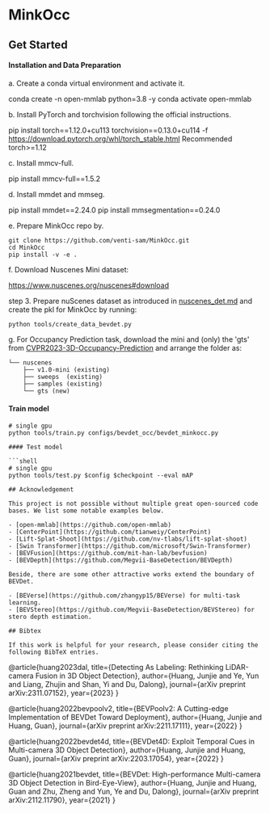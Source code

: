 # MinkOcc

## Get Started

#### Installation and Data Preparation

a. Create a conda virtual environment and activate it.

conda create -n open-mmlab python=3.8 -y
conda activate open-mmlab

b. Install PyTorch and torchvision following the official instructions.

pip install torch==1.12.0+cu113 torchvision==0.13.0+cu114 -f https://download.pytorch.org/whl/torch_stable.html
Recommended torch>=1.12

c. Install mmcv-full.

pip install mmcv-full==1.5.2

d. Install mmdet and mmseg.

pip install mmdet==2.24.0
pip install mmsegmentation==0.24.0

e. Prepare MinkOcc repo by.

```shell script
git clone https://github.com/venti-sam/MinkOcc.git
cd MinkOcc
pip install -v -e .
```

f. Download Nuscenes Mini dataset:

https://www.nuscenes.org/nuscenes#download

step 3. Prepare nuScenes dataset as introduced in [nuscenes_det.md](docs/en/datasets/nuscenes_det.md) and create the pkl for MinkOcc by running:

```shell
python tools/create_data_bevdet.py
```

g. For Occupancy Prediction task, download the mini and (only) the 'gts' from [CVPR2023-3D-Occupancy-Prediction](https://github.com/CVPR2023-3D-Occupancy-Prediction/CVPR2023-3D-Occupancy-Prediction) and arrange the folder as:

```shell script
└── nuscenes
    ├── v1.0-mini (existing)
    ├── sweeps  (existing)
    ├── samples (existing)
    └── gts (new)
```

#### Train model

````shell
# single gpu
python tools/train.py configs/bevdet_occ/bevdet_minkocc.py

#### Test model

```shell
# single gpu
python tools/test.py $config $checkpoint --eval mAP

## Acknowledgement

This project is not possible without multiple great open-sourced code bases. We list some notable examples below.

- [open-mmlab](https://github.com/open-mmlab)
- [CenterPoint](https://github.com/tianweiy/CenterPoint)
- [Lift-Splat-Shoot](https://github.com/nv-tlabs/lift-splat-shoot)
- [Swin Transformer](https://github.com/microsoft/Swin-Transformer)
- [BEVFusion](https://github.com/mit-han-lab/bevfusion)
- [BEVDepth](https://github.com/Megvii-BaseDetection/BEVDepth)

Beside, there are some other attractive works extend the boundary of BEVDet.

- [BEVerse](https://github.com/zhangyp15/BEVerse) for multi-task learning.
- [BEVStereo](https://github.com/Megvii-BaseDetection/BEVStereo) for stero depth estimation.

## Bibtex

If this work is helpful for your research, please consider citing the following BibTeX entries.

````

@article{huang2023dal,
title={Detecting As Labeling: Rethinking LiDAR-camera Fusion in 3D Object Detection},
author={Huang, Junjie and Ye, Yun and Liang, Zhujin and Shan, Yi and Du, Dalong},
journal={arXiv preprint arXiv:2311.07152},
year={2023}
}

@article{huang2022bevpoolv2,
title={BEVPoolv2: A Cutting-edge Implementation of BEVDet Toward Deployment},
author={Huang, Junjie and Huang, Guan},
journal={arXiv preprint arXiv:2211.17111},
year={2022}
}

@article{huang2022bevdet4d,
title={BEVDet4D: Exploit Temporal Cues in Multi-camera 3D Object Detection},
author={Huang, Junjie and Huang, Guan},
journal={arXiv preprint arXiv:2203.17054},
year={2022}
}

@article{huang2021bevdet,
title={BEVDet: High-performance Multi-camera 3D Object Detection in Bird-Eye-View},
author={Huang, Junjie and Huang, Guan and Zhu, Zheng and Yun, Ye and Du, Dalong},
journal={arXiv preprint arXiv:2112.11790},
year={2021}
}

```

```
